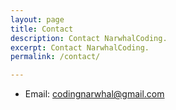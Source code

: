 ```yaml
---
layout: page
title: Contact
description: Contact NarwhalCoding.
excerpt: Contact NarwhalCoding.
permalink: /contact/

---
```


* Email: <codingnarwhal@gmail.com>
